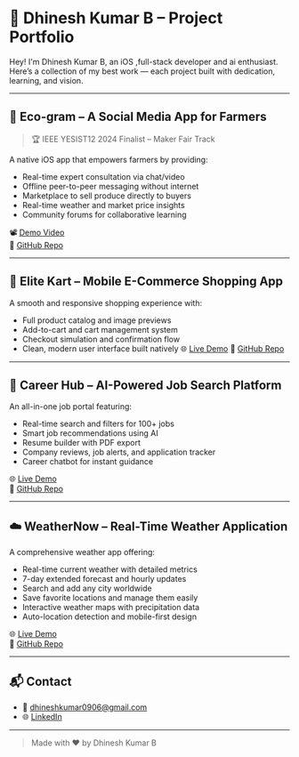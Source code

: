 # 🚀 Dhinesh Kumar B – Project Portfolio

Hey! I'm Dhinesh Kumar B, an iOS  ,full-stack developer and ai enthusiast. Here’s a collection of my best work — each project built with dedication, learning, and vision.

---

## 🌱 Eco-gram – A Social Media App for Farmers  
> 🏆 IEEE YESIST12 2024 Finalist – Maker Fair Track

A native iOS app that empowers farmers by providing:
- Real-time expert consultation via chat/video
- Offline peer-to-peer messaging without internet
- Marketplace to sell produce directly to buyers
- Real-time weather and market price insights
- Community forums for collaborative learning

📽️ [Demo Video](https://youtube.com/shorts/QQvQKb0OC24?si=cM_lkAalng9QlldC)  
🔗 [GitHub Repo](https://github.com/Dhinesh0906/Eco-gram)

---

## 🛒 Elite Kart – Mobile E-Commerce Shopping App

A smooth and responsive shopping experience with:
- Full product catalog and image previews
- Add-to-cart and cart management system
- Checkout simulation and confirmation flow
- Clean, modern user interface built natively
🌐 [Live Demo](https://final-elitee.onrender.com)
🔗 [GitHub Repo](https://github.com/Dhinesh0906/Elite-kart)

---

## 💼 Career Hub – AI-Powered Job Search Platform

An all-in-one job portal featuring:
- Real-time search and filters for 100+ jobs
- Smart job recommendations using AI
- Resume builder with PDF export
- Company reviews, job alerts, and application tracker
- Career chatbot for instant guidance

🌐 [Live Demo](https://career-hub-rdz0.onrender.com)  
🔗 [GitHub Repo](https://github.com/Dhinesh0906/Career-Hub)

---

## ☁️ WeatherNow – Real-Time Weather Application

A comprehensive weather app offering:
- Real-time current weather with detailed metrics
- 7-day extended forecast and hourly updates
- Search and add any city worldwide
- Save favorite locations and manage them easily
- Interactive weather maps with precipitation data
- Auto-location detection and mobile-first design

🌐 [Live Demo](https://final-final-weather.onrender.com)  
🔗 [GitHub Repo](https://github.com/Dhinesh0906/final-final-weather)

---

## 📬 Contact

- 📧 dhineshkumar0906@gmail.com  
- 🌐 [LinkedIn](https://www.linkedin.com/in/dhinesh0906)

---

> Made with ❤️ by Dhinesh Kumar B
